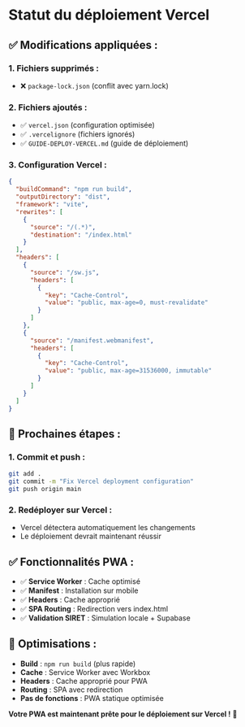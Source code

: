 # Statut du déploiement Vercel

## ✅ **Modifications appliquées :**

### **1. Fichiers supprimés :**
- ❌ `package-lock.json` (conflit avec yarn.lock)

### **2. Fichiers ajoutés :**
- ✅ `vercel.json` (configuration optimisée)
- ✅ `.vercelignore` (fichiers ignorés)
- ✅ `GUIDE-DEPLOY-VERCEL.md` (guide de déploiement)

### **3. Configuration Vercel :**
```json
{
  "buildCommand": "npm run build",
  "outputDirectory": "dist",
  "framework": "vite",
  "rewrites": [
    {
      "source": "/(.*)",
      "destination": "/index.html"
    }
  ],
  "headers": [
    {
      "source": "/sw.js",
      "headers": [
        {
          "key": "Cache-Control",
          "value": "public, max-age=0, must-revalidate"
        }
      ]
    },
    {
      "source": "/manifest.webmanifest",
      "headers": [
        {
          "key": "Cache-Control",
          "value": "public, max-age=31536000, immutable"
        }
      ]
    }
  ]
}
```

## 🚀 **Prochaines étapes :**

### **1. Commit et push :**
```bash
git add .
git commit -m "Fix Vercel deployment configuration"
git push origin main
```

### **2. Redéployer sur Vercel :**
- Vercel détectera automatiquement les changements
- Le déploiement devrait maintenant réussir

## ✅ **Fonctionnalités PWA :**

- ✅ **Service Worker** : Cache optimisé
- ✅ **Manifest** : Installation sur mobile
- ✅ **Headers** : Cache approprié
- ✅ **SPA Routing** : Redirection vers index.html
- ✅ **Validation SIRET** : Simulation locale + Supabase

## 🔧 **Optimisations :**

- **Build** : `npm run build` (plus rapide)
- **Cache** : Service Worker avec Workbox
- **Headers** : Cache approprié pour PWA
- **Routing** : SPA avec redirection
- **Pas de fonctions** : PWA statique optimisée

**Votre PWA est maintenant prête pour le déploiement sur Vercel !** 🎉
